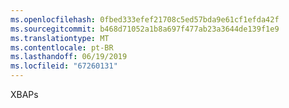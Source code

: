 ```yaml
---
ms.openlocfilehash: 0fbed333efef21708c5ed57bda9e61cf1efda42f
ms.sourcegitcommit: b468d71052a1b8a697f477ab23a3644de139f1e9
ms.translationtype: MT
ms.contentlocale: pt-BR
ms.lasthandoff: 06/19/2019
ms.locfileid: "67260131"
---
```

XBAPs